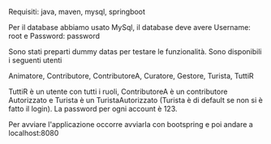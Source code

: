 Requisiti: java, maven, mysql, springboot

Per il database abbiamo usato MySql, il database deve avere Username: root e Password: password

Sono stati preparti dummy datas per testare le funzionalità. Sono disponibili i seguenti utenti

Animatore, Contributore, ContributoreA, Curatore, Gestore, Turista, TuttiR

TuttiR è un utente con tutti i ruoli, ContributoreA è un contributore Autorizzato e Turista è
un TuristaAutorizzato (Turista è di default se non si è fatto il login). La password per ogni account è 123. 

Per avviare l'applicazione occorre avviarla con bootspring e poi andare a localhost:8080

